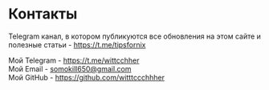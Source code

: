 # Контакты

Telegram канал, в котором публикуются все обновления на этом сайте и полезные статьи - https://t.me/tipsfornix

Мой Telegram - https://t.me/wittcchher<br>
Мой Email - somokill650@gmail.com<br>
Мой GitHub - https://github.com/witttccchhher
